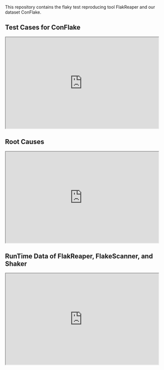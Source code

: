 This repository contains the flaky test reproducing tool FlakReaper and our dataset ConFlake.

## Test Cases for ConFlake
<iframe src="https://docs.google.com/spreadsheets/d/e/2PACX-1vS6w7UUvK5GVKlAbmR59KND8gSosfEXHu1BC4VTuqnaliD0YnuT0hU8wzkMONLAGscdQjdlyrez1ZTR/pubhtml?gid=0&amp;single=true&amp;widget=true&amp;headers=false" loading allowfullscreen width="100%" height="300"></iframe>

## Root Causes
<iframe src="https://docs.google.com/spreadsheets/d/e/2PACX-1vR5N8jaQ9kUIIJgc8eYehP5t3Xk9andR5SVYfJE_MyEmVZMo9DWeZsBgqGtp22lz2kNZH1sYTHhSDCg/pubhtml?gid=0&amp;single=true&amp;widget=true&amp;headers=false" loading allowfullscreen width="100%" height="300"></iframe>

## RunTime Data of FlakReaper, FlakeScanner, and Shaker
<iframe src="https://docs.google.com/spreadsheets/d/e/2PACX-1vRZeK-HAcss3hlsoqVEOux0pfa-30Nk5lqBttcYiTU31xHoJHVJVD2cO0ECWhGTxvOtT8ahJzWoH-AT/pubhtml?gid=0&amp;single=true&amp;widget=true&amp;headers=false" loading allowfullscreen width="100%" height="300"></iframe>
